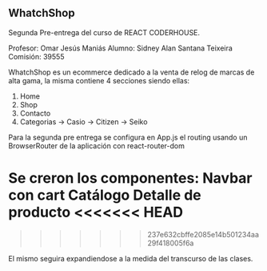 ## WhatchShop

Segunda Pre-entrega del curso de REACT CODERHOUSE.

Profesor: Omar Jesús Maniás
Alumno: Sidney Alan Santana Teixeira
Comisión: 39555

WhatchShop es un ecommerce dedicado a la venta de relog de marcas de alta gama, la misma contiene 4 secciones siendo ellas:
1. Home
1. Shop
1. Contacto
1. Categorias -> Casio
              -> Citizen
              -> Seiko


Para la segunda pre entrega se configura en App.js el routing usando un BrowserRouter de la aplicación con react-router-dom

Se creron los componentes:
Navbar con cart
Catálogo
Detalle de producto
<<<<<<< HEAD
=======

>>>>>>> 237e632cbffe2085e14b501234aa29f418005f6a




El mismo seguira expandiendose a la medida del transcurso de las clases.